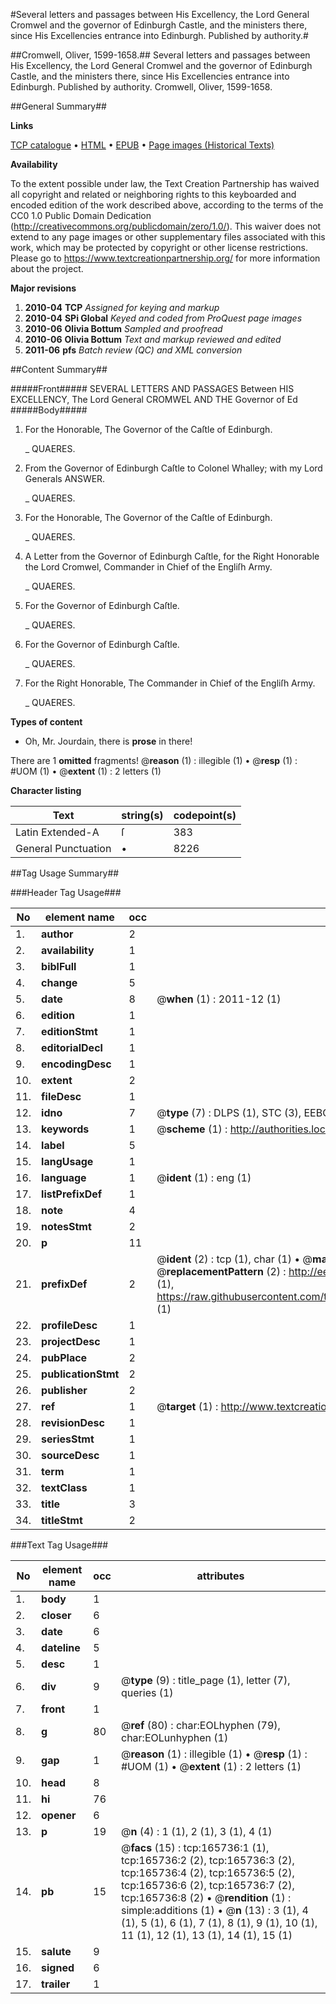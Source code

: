 #Several letters and passages between His Excellency, the Lord General Cromwel and the governor of Edinburgh Castle, and the ministers there, since His Excellencies entrance into Edinburgh. Published by authority.#

##Cromwell, Oliver, 1599-1658.##
Several letters and passages between His Excellency, the Lord General Cromwel and the governor of Edinburgh Castle, and the ministers there, since His Excellencies entrance into Edinburgh. Published by authority.
Cromwell, Oliver, 1599-1658.

##General Summary##

**Links**

[TCP catalogue](http://www.ota.ox.ac.uk/tcp/)  • 
[HTML](http://tei.it.ox.ac.uk/tcp/Texts-HTML/free/A81/A81005.html)  • 
[EPUB](http://tei.it.ox.ac.uk/tcp/Texts-EPUB/free/A81/A81005.epub) • 
[Page images (Historical Texts)](https://historicaltexts.jisc.ac.uk/eebo-99872289e)

**Availability**

To the extent possible under law, the Text Creation Partnership has waived all copyright and related or neighboring rights to this keyboarded and encoded edition of the work described above, according to the terms of the CC0 1.0 Public Domain Dedication (http://creativecommons.org/publicdomain/zero/1.0/). This waiver does not extend to any page images or other supplementary files associated with this work, which may be protected by copyright or other license restrictions. Please go to https://www.textcreationpartnership.org/ for more information about the project.

**Major revisions**

1. __2010-04__ __TCP__ *Assigned for keying and markup*
1. __2010-04__ __SPi Global__ *Keyed and coded from ProQuest page images*
1. __2010-06__ __Olivia Bottum__ *Sampled and proofread*
1. __2010-06__ __Olivia Bottum__ *Text and markup reviewed and edited*
1. __2011-06__ __pfs__ *Batch review (QC) and XML conversion*

##Content Summary##

#####Front#####
SEVERAL LETTERS AND PASSAGES Between HIS EXCELLENCY, The Lord General CROMWEL AND THE Governor of Ed
#####Body#####

1. For the Honorable, The Governor of the Caſtle of Edinburgh.

    _ QUAERES.

1. From the Governor of Edinburgh Caſtle to Colonel Whalley; with my Lord Generals ANSWER.

    _ QUAERES.

1. For the Honorable, The Governor of the Caſtle of Edinburgh.

    _ QUAERES.

1. A Letter from the Governor of Edinburgh Caſtle, for the Right Honorable the Lord Cromwel, Commander in Chief of the Engliſh Army.

    _ QUAERES.

1. For the Governor of Edinburgh Caſtle.

    _ QUAERES.

1. For the Governor of Edinburgh Caſtle.

    _ QUAERES.

1. For the Right Honorable, The Commander in Chief of the Engliſh Army.

    _ QUAERES.

**Types of content**

  * Oh, Mr. Jourdain, there is **prose** in there!

There are 1 **omitted** fragments! 
 @__reason__ (1) : illegible (1)  •  @__resp__ (1) : #UOM (1)  •  @__extent__ (1) : 2 letters (1)

**Character listing**


|Text|string(s)|codepoint(s)|
|---|---|---|
|Latin Extended-A|ſ|383|
|General Punctuation|•|8226|

##Tag Usage Summary##

###Header Tag Usage###

|No|element name|occ|attributes|
|---|---|---|---|
|1.|__author__|2||
|2.|__availability__|1||
|3.|__biblFull__|1||
|4.|__change__|5||
|5.|__date__|8| @__when__ (1) : 2011-12 (1)|
|6.|__edition__|1||
|7.|__editionStmt__|1||
|8.|__editorialDecl__|1||
|9.|__encodingDesc__|1||
|10.|__extent__|2||
|11.|__fileDesc__|1||
|12.|__idno__|7| @__type__ (7) : DLPS (1), STC (3), EEBO-CITATION (1), PROQUEST (1), VID (1)|
|13.|__keywords__|1| @__scheme__ (1) : http://authorities.loc.gov/ (1)|
|14.|__label__|5||
|15.|__langUsage__|1||
|16.|__language__|1| @__ident__ (1) : eng (1)|
|17.|__listPrefixDef__|1||
|18.|__note__|4||
|19.|__notesStmt__|2||
|20.|__p__|11||
|21.|__prefixDef__|2| @__ident__ (2) : tcp (1), char (1)  •  @__matchPattern__ (2) : ([0-9\-]+):([0-9IVX]+) (1), (.+) (1)  •  @__replacementPattern__ (2) : http://eebo.chadwyck.com/downloadtiff?vid=$1&page=$2 (1), https://raw.githubusercontent.com/textcreationpartnership/Texts/master/tcpchars.xml#$1 (1)|
|22.|__profileDesc__|1||
|23.|__projectDesc__|1||
|24.|__pubPlace__|2||
|25.|__publicationStmt__|2||
|26.|__publisher__|2||
|27.|__ref__|1| @__target__ (1) : http://www.textcreationpartnership.org/docs/. (1)|
|28.|__revisionDesc__|1||
|29.|__seriesStmt__|1||
|30.|__sourceDesc__|1||
|31.|__term__|1||
|32.|__textClass__|1||
|33.|__title__|3||
|34.|__titleStmt__|2||


###Text Tag Usage###

|No|element name|occ|attributes|
|---|---|---|---|
|1.|__body__|1||
|2.|__closer__|6||
|3.|__date__|6||
|4.|__dateline__|5||
|5.|__desc__|1||
|6.|__div__|9| @__type__ (9) : title_page (1), letter (7), queries (1)|
|7.|__front__|1||
|8.|__g__|80| @__ref__ (80) : char:EOLhyphen (79), char:EOLunhyphen (1)|
|9.|__gap__|1| @__reason__ (1) : illegible (1)  •  @__resp__ (1) : #UOM (1)  •  @__extent__ (1) : 2 letters (1)|
|10.|__head__|8||
|11.|__hi__|76||
|12.|__opener__|6||
|13.|__p__|19| @__n__ (4) : 1 (1), 2 (1), 3 (1), 4 (1)|
|14.|__pb__|15| @__facs__ (15) : tcp:165736:1 (1), tcp:165736:2 (2), tcp:165736:3 (2), tcp:165736:4 (2), tcp:165736:5 (2), tcp:165736:6 (2), tcp:165736:7 (2), tcp:165736:8 (2)  •  @__rendition__ (1) : simple:additions (1)  •  @__n__ (13) : 3 (1), 4 (1), 5 (1), 6 (1), 7 (1), 8 (1), 9 (1), 10 (1), 11 (1), 12 (1), 13 (1), 14 (1), 15 (1)|
|15.|__salute__|9||
|16.|__signed__|6||
|17.|__trailer__|1||
